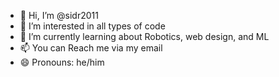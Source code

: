 - 👋 Hi, I’m @sidr2011
- 👀 I’m interested in all types of code
- 🌱 I’m currently learning about Robotics, web design, and ML
- 📫 You can Reach me via my email
- 😄 Pronouns: he/him
